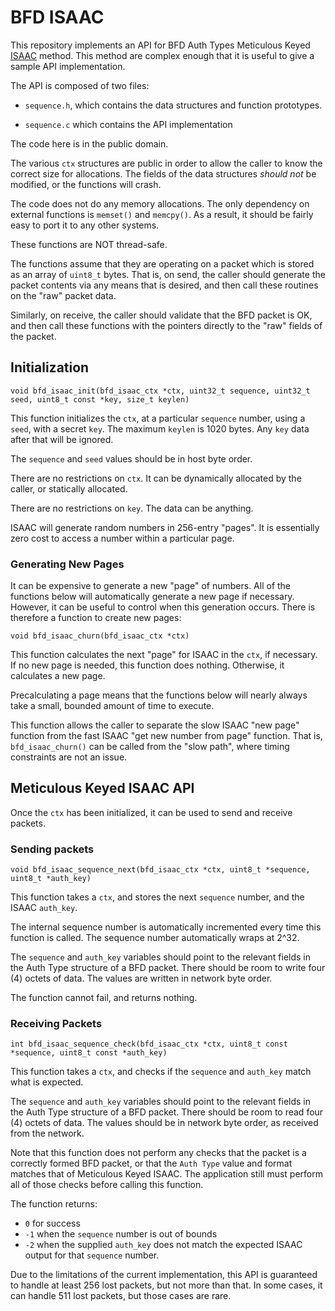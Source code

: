 # BFD ISAAC

This repository implements an API for BFD Auth Types Meticulous Keyed
[ISAAC](ISAAC.md) method.  This method
are complex enough that it is useful to give a sample API
implementation.

The API is composed of two files:

* `sequence.h`, which contains the data structures and function prototypes.

* `sequence.c` which contains the API implementation

The code here is in the public domain.

The various `ctx` structures are public in order to allow the caller
to know the correct size for allocations.  The fields of the data
structures _should not_ be modified, or the functions will crash.

The code does not do any memory allocations.  The only dependency on
external functions is `memset()` and `memcpy()`.  As a result, it
should be fairly easy to port it to any other systems.

These functions are NOT thread-safe.

The functions assume that they are operating on a packet which is
stored as an array of `uint8_t` bytes.  That is, on send, the caller should
generate the packet contents via any means that is desired, and then
call these routines on the "raw" packet data.

Similarly, on receive, the caller should validate that the BFD packet
is OK, and then call these functions with the pointers directly to the
"raw" fields of the packet.

## Initialization

`void bfd_isaac_init(bfd_isaac_ctx *ctx, uint32_t sequence, uint32_t seed, uint8_t const *key, size_t keylen)`

This function initializes the `ctx`, at a particular `sequence`
number, using a `seed`, with a secret `key`.  The maximum `keylen` is
1020 bytes.  Any `key` data after that will be ignored.

The `sequence` and `seed` values should be in host byte order.

There are no restrictions on `ctx`.  It can be dynamically allocated
by the caller, or statically allocated.

There are no restrictions on `key`.  The data can be anything.

ISAAC will generate random numbers in 256-entry "pages".  It is
essentially zero cost to access a number within a particular page.

### Generating New Pages

It can be expensive to generate a new "page" of numbers.  All of the
functions below will automatically generate a new page if necessary.
However, it can be useful to control when this generation occurs.
There is therefore a function to create new pages:

`void bfd_isaac_churn(bfd_isaac_ctx *ctx)`

This function calculates the next "page" for ISAAC in the `ctx`, if
necessary.  If no new page is needed, this function does nothing.
Otherwise, it calculates a new page.

Precalculating a page means that the functions below will nearly
always take a small, bounded amount of time to execute.

This function allows the caller to separate the slow ISAAC "new page"
function from the fast ISAAC "get new number from page" function.
That is, `bfd_isaac_churn()` can be called from the "slow path", where
timing constraints are not an issue.

## Meticulous Keyed ISAAC API

Once the `ctx` has been initialized, it can be used to send and
receive packets.

### Sending packets

`void bfd_isaac_sequence_next(bfd_isaac_ctx *ctx, uint8_t *sequence, uint8_t *auth_key)`

This function takes a `ctx`, and stores the next `sequence` number,
and the ISAAC `auth_key`.

The internal sequence number is automatically incremented every time
this function is called.  The sequence number automatically wraps at
2^32.

The `sequence` and `auth_key` variables should point to the relevant
fields in the Auth Type structure of a BFD packet.  There should be
room to write four (4) octets of data.  The values are written in
network byte order.

The function cannot fail, and returns nothing.

### Receiving Packets

`int bfd_isaac_sequence_check(bfd_isaac_ctx *ctx, uint8_t const *sequence, uint8_t const *auth_key)`

This function takes a `ctx`, and checks if the `sequence` and
`auth_key` match what is expected.

The `sequence` and `auth_key` variables should point to the relevant
fields in the Auth Type structure of a BFD packet.  There should be
room to read four (4) octets of data.  The values should be in network
byte order, as received from the network.

Note that this function does not perform any checks that the packet is
a correctly formed BFD packet, or that the `Auth Type` value and
format matches that of Meticulous Keyed ISAAC.  The application still
must perform all of those checks before calling this function.

The function returns:

* `0` for success 
* `-1` when the `sequence` number is out of bounds
* `-2` when the supplied `auth_key` does not match the expected ISAAC output for that `sequence` number.

Due to the limitations of the current implementation, this API is
guaranteed to handle at least 256 lost packets, but not more than
that.  In some cases, it can handle 511 lost packets, but those cases
are rare.
